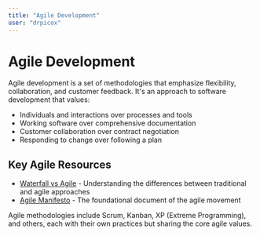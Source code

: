 ```yaml
---
title: "Agile Development"
user: "drpicox"
---
```


# Agile Development

Agile development is a set of methodologies that emphasize flexibility, collaboration, and customer feedback. It's an approach to software development that values:

- Individuals and interactions over processes and tools
- Working software over comprehensive documentation
- Customer collaboration over contract negotiation
- Responding to change over following a plan

## Key Agile Resources

- [Waterfall vs Agile](/agile/waterfall-vs-agile) - Understanding the differences between traditional and agile approaches
- [Agile Manifesto](/ethics/agile-manifesto) - The foundational document of the agile movement

Agile methodologies include Scrum, Kanban, XP (Extreme Programming), and others, each with their own practices but sharing the core agile values.
